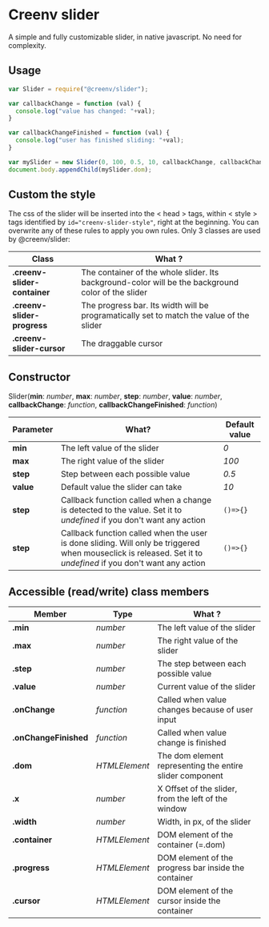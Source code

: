 # Creenv slider

A simple and fully customizable slider, in native javascript. No need for complexity.

## Usage

```js
var Slider = require("@creenv/slider");

var callbackChange = function (val) {
  console.log("value has changed: "+val);
}

var callbackChangeFinished = function (val) {
  console.log("user has finished sliding: "+val);
}

var mySlider = new Slider(0, 100, 0.5, 10, callbackChange, callbackChangeFinished);
document.body.appendChild(mySlider.dom);
```

## Custom the style 

The css of the slider will be inserted into the < head > tags, within < style > tags identified by `id="creenv-slider-style"`, right at the beginning. You can overwrite any of these rules to apply you own rules. Only 3 classes are used by @creenv/slider:

| Class | What ? |
|-|-|
| **.creenv-slider-container** | The container of the whole slider. Its background-color will be the background color of the slider |
| **.creenv-slider-progress** | The progress bar. Its width will be programatically set to match the value of the slider |
| **.creenv-slider-cursor** | The draggable cursor |

## Constructor 

Slider(**min**: *number*, **max**: *number*, **step**: *number*, **value**: *number*, **callbackChange**: *function*, **callbackChangeFinished**: *function*)

| Parameter | What? | Default value |
| - | - | - |
| **min** | The left value of the slider | *0* |
| **max** | The right value of the slider | *100* |
| **step** | Step between each possible value | *0.5* |
| **value** | Default value the slider can take | *10* |
| **step** | Callback function called when a change is detected to the value. Set it to *undefined* if you don't want any action | `()=>{}` |
| **step** | Callback function called when the user is done sliding. Will only be triggered when mouseclick is released. Set it to *undefined* if you don't want any action | `()=>{}` |

## Accessible (read/write) class members 

| Member | Type | What ? |
|-|-|-|
| **.min** | *number* | The left value of the slider |
| **.max** | *number* | The right value of the slider |
| **.step** | *number* | The step between each possible value |
| **.value** | *number* | Current value of the slider |
| **.onChange** | *function* | Called when value changes because of user input |
| **.onChangeFinished** | *function* | Called when value change is finished |
| **.dom** | *HTMLElement* | The dom element representing the entire slider component |
| **.x** | *number* | X Offset of the slider, from the left of the window |
| **.width** | *number* | Width, in px, of the slider |
| **.container** | *HTMLElement* | DOM element of the container (=.dom) |
| **.progress** | *HTMLElement* | DOM element of the progress bar inside the container |
| **.cursor** | *HTMLElement* | DOM element of the cursor inside the container |